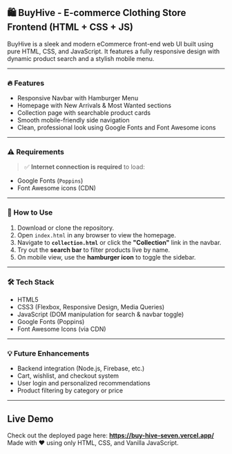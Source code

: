 ## 🛍️ BuyHive - E-commerce Clothing Store Frontend (HTML + CSS + JS)

BuyHive is a sleek and modern eCommerce front-end web UI built using pure HTML, CSS, and JavaScript. It features a fully responsive design with dynamic product search and a stylish mobile menu.

---

### 🔥 Features

- Responsive Navbar with Hamburger Menu
- Homepage with New Arrivals & Most Wanted sections
- Collection page with searchable product cards
- Smooth mobile-friendly side navigation
- Clean, professional look using Google Fonts and Font Awesome icons

---

### ⚠️ Requirements

> ✅ **Internet connection is required** to load:
- Google Fonts (`Poppins`)
- Font Awesome icons (CDN)

---

### 📸 How to Use

1. Download or clone the repository.
2. Open `index.html` in any browser to view the homepage.
3. Navigate to **`collection.html`** or click the **"Collection"** link in the navbar.
4. Try out the **search bar** to filter products live by name.
5. On mobile view, use the **hamburger icon** to toggle the sidebar.

---

### 🛠️ Tech Stack

- HTML5
- CSS3 (Flexbox, Responsive Design, Media Queries)
- JavaScript (DOM manipulation for search & navbar toggle)
- Google Fonts (Poppins)
- Font Awesome Icons (via CDN)

---

### 💡 Future Enhancements

- Backend integration (Node.js, Firebase, etc.)
- Cart, wishlist, and checkout system
- User login and personalized recommendations
- Product filtering by category or price

---
## Live Demo
Check out the deployed page here: **https://buy-hive-seven.vercel.app/**
Made with ❤️ using only HTML, CSS, and Vanilla JavaScript.
